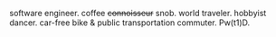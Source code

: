 software engineer. coffee <del>connoisseur</del> snob. world traveler. hobbyist dancer. car-free bike &amp; public transportation commuter. Pw(t1)D.